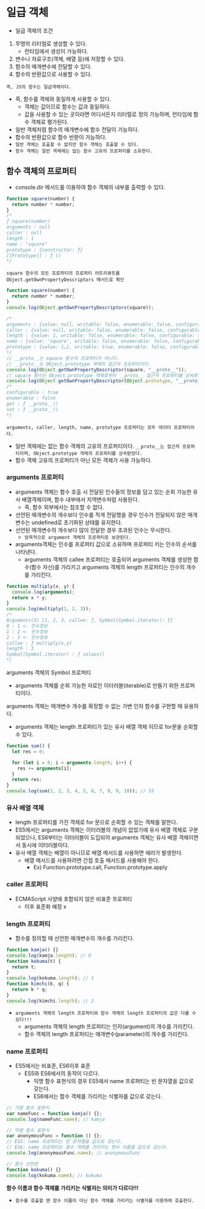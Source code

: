 # 일급 객체

- 일급 객체의 조건

1. 무명의 리터럴로 생성할 수 있다.
   - 런타임에서 생성이 가능하다.
2. 변수나 자료구조(객체, 배열 등)에 저장할 수 있다.
3. 함수의 매개변수에 전달할 수 있다.
4. 함수의 반환값으로 사용할 수 있다.

`즉, JS의 함수는 일급객체이다.`

- 즉, 함수를 객체와 동일하게 사용할 수 있다.
  - 객체는 값이므로 함수는 값과 동일하다.
  - 값을 사용할 수 있는 곳이라면 어디서든지 리터럴로 정의 가능하며, 런타임에 함수 객체로 평가된다.
- 일반 객체처럼 함수의 매개변수에 함수 전달이 가능하다.
- 함수의 반환값으로 함수 반환이 가능하다.
- `일반 객체는 호출할 수 없지만 함수 객체는 호출할 수 있다.`
- `함수 객체는 일반 객체에는 없는 함수 고유의 프로퍼티를 소유한다.`

## 함수 객체의 프로퍼티

- console.dir 메서드를 이용하여 함수 객체의 내부를 출력할 수 있다.

```js
function square(number) {
  return number * number;
}
/*
ƒ square(number)
arguments : null
caller : null
length : 1
name : "square"
prototype : {constructor: ƒ}
[[Prototype]] : ƒ ()
*/
```

`square 함수의 모든 프로퍼티의 프로퍼티 어트리뷰트를 Object.getOwnPropertyDescriptors 메서드로 확인`

```js
function square(number) {
  return number * number;
}
console.log(Object.getOwnPropertyDescriptors(square));

/*
arguments : {value: null, writable: false, enumerable: false, configurable: false}
caller : {value: null, writable: false, enumerable: false, configurable: false}
length : {value: 1, writable: false, enumerable: false, configurable: true}
name : {value: 'square', writable: false, enumerable: false, configurable: true}
prototype : {value: {…}, writable: true, enumerable: false, configurable: false}
*/
// __proto__는 square 함수의 프로퍼티가 아니다.
// __proto__는 Object.prototype 객체의 접근자 프로퍼티이다.
console.log(Object.getOwnPropertyDescriptor(square, "__proto__"));
// square 함수는 Object.prototype 객체로부터 __proto__ 접근자 프로퍼티를 상속받는다.
console.log(Object.getOwnPropertyDescriptor(Object.prototype, "__proto__"));
/*
configurable : true
enumerable : false
get : ƒ __proto__()
set : ƒ __proto__()
*/
```

`arguments, caller, length, name, prototype 프로퍼티는 모두 데이터 프로퍼티이다.`

- 일반 객체에는 없는 함수 객체의 고유의 프로퍼티이다.
  `__proto__는 접근자 프로퍼티이며, Object.prototype 객체의 프로퍼티를 상속받았다.`
- 함수 객체 고유의 프로퍼티가 아닌 모든 객체가 사용 가능하다.

### arguments 프로퍼티

- arguments 객체는 함수 호출 시 전달된 인수들의 정보를 담고 있는 순회 가능한 유사 배열객체이며, 함수 내부에서 지역변수처럼 사용된다.
  - 즉, 함수 외부에서는 참조할 수 없다.
- 선언된 매개변수의 개수보다 인수를 적게 전달했을 경우 인수가 전달되지 않은 매개변수는 undefined로 초기화된 상태를 유지한다.
- 선언된 매개변수의 개수보다 많이 전달한 경우 초과된 인수는 무시한다.
  - `암묵적으로 argument 객체의 프로퍼티로 보관된다.`
- arguments객체는 인수를 프로퍼티 값으로 소유하며 프로퍼티 키는 인수의 순서를 나타낸다.
  - arguments 객체의 callee 프로퍼티는 호출되어 arguments 객체를 생성한 함수(함수 자신)를 가리키고 arguments 객체의 length 프로퍼티는 인수의 개수를 가리킨다.

```js
function multiply(x, y) {
  console.log(arguments);
  return x * y;
}
console.log(multiply(1, 2, 3));
/*
Arguments(3) [1, 2, 3, callee: ƒ, Symbol(Symbol.iterator): ƒ]
0 : 1 <- 인수정보
1 : 2 <- 인수정보
2 : 3 <- 인수정보
callee : ƒ multiply(x,y)
length : 3
Symbol(Symbol.iterator) : ƒ values()
*/
```

arguments 객체의 Symbol 프로퍼티

- arguments 객체를 순회 가능한 자료인 이터러블(iterable)로 만들기 위한 프로퍼티이다.

arguments 객체는 매개변수 개수를 확정할 수 없는 가변 인자 함수를 구현할 때 유용하다.

- arguments 객체는 length 프로퍼티가 있는 유사 배열 객체 이므로 for문을 순회할 수 있다.

```js
function sum() {
  let res = 0;

  for (let i = 0; i < arguments.length; i++) {
    res += arguments[i];
  }
  return res;
}
console.log(sum(1, 2, 3, 4, 5, 6, 7, 8, 9, 10)); // 55
```

### 유사 배열 객체

- length 프로퍼티를 가진 객체로 for 문으로 순회할 수 있는 객체를 말한다.
- ES5에서는 arguments 객체는 이터러블의 개념이 없었기에 유사 배열 객체로 구분되었으나, ES6부터는 이터러블이 도입되어 arguments 객체는 유사 배열 객체이면서 동시에 이터러블이다.
- 유사 배열 객체는 배열이 아니므로 배열 메서드를 사용하면 에러가 발생한다.
  - 배열 메서드를 사용하려면 간접 호출 메서드를 사용해야 한다.
    - Ex) Function.prototype.call, Function.prototype.apply

### caller 프로퍼티

- ECMAScript 사양에 포함되지 않은 비표준 프로퍼티
  - 이후 표준화 예정 x

### length 프로퍼티

- 함수를 정의할 때 선언한 매개변수의 개수를 가리킨다.

```js
function kamja() {}
console.log(kamja.length); // 0
function kokuma(t) {
  return t;
}
console.log(kokuma.length); // 1
function kimchi(k, q) {
  return k * q;
}
console.log(kimchi.length); // 2
```

- `arguments 객체의 length 프로퍼티와 함수 객체의 length 프로퍼티의 값은 다를 수 있다!!!`
  - arguments 객체의 length 프로퍼티는 인자(argument)의 개수를 가리킨다.
  - 함수 객체의 length 프로퍼티는 매개변수(parameter)의 개수를 가리킨다.

### name 프로퍼티

- ES5에서는 비표준, ES6이후 표준
  - ES5와 ES6에서의 동작이 다르다.
    - 익명 함수 표현식의 경우 ES5에서 name 프로퍼티는 빈 문자열을 값으로 갖는다.
    - ES6에서는 함수 객체를 가리키는 식별자를 값으로 갖는다.

```js
// 기명 함수 표현식
var nameFunc = function kamja() {};
console.log(nameFunc.name); // kamja

// 익명 함수 표현식
var anonymousFunc = function () {};
// ES5: name 프로퍼티는 빈 문자열을 값으로 갖는다.
// ES6: name 프로퍼티는 함수 객체를 가리키는 변수 이름을 값으로 갖는다.
console.log(anonymousFunc.name); // anonymousFunc

// 함수 선언문
function kokuma() {}
console.log(kokuma.name); // kokuma
```

**함수 이름과 함수 객체를 가리키는 식별자는 의미가 다르다!!!**

- `함수를 호출할 땐 함수 이름이 아닌 함수 객체를 가리키는 식별자를 이용하여 호출한다.`
